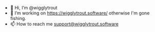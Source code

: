 - 👋 Hi, I’m @wigglytrout
- 👀 I’m working on https://wigglytrout.software/ otherwise I'm gone fishing.
- 📫 How to reach me support@wigglytrout.software
